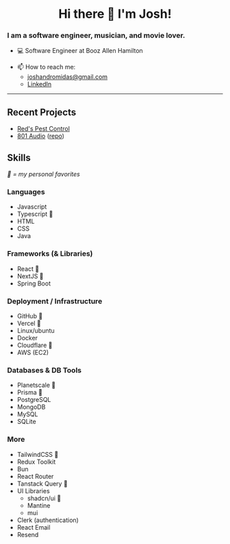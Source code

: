 <h1 align="center"> Hi there 👋 I'm Josh! </h1>

### I am a software engineer, musician, and movie lover.

- 💻 Software Engineer at Booz Allen Hamilton
<!-- - 🔭 Check out my repos below! -->
<!-- - 💬 Ask me about my **home server** -->
- 📫 How to reach me:
  - joshandromidas@gmail.com
  - [LinkedIn](https://www.linkedin.com/in/josh-andromidas/)

---

## Recent Projects
- [Red's Pest Control](https://callreds.com)
- [801 Audio](https://801audio.com) ([repo](https://github.com/andromidasj/801-audio))

## Skills
_💚 = my personal favorites_

### Languages
- Javascript 
- Typescript 💚
- HTML
- CSS
- Java

### Frameworks (& Libraries)
- React 💚
- NextJS 💚
- Spring Boot

### Deployment / Infrastructure
- GitHub 💚
- Vercel 💚
- Linux/ubuntu
- Docker
- Cloudflare 💚
- AWS (EC2)

### Databases & DB Tools
- Planetscale 💚
- Prisma 💚
- PostgreSQL
- MongoDB
- MySQL
- SQLite

### More
- TailwindCSS 💚
- Redux Toolkit
- Bun
- React Router
- Tanstack Query 💚
- UI Libraries
  - shadcn/ui 💚
  - Mantine
  - mui
- Clerk (authentication)
- React Email
- Resend
